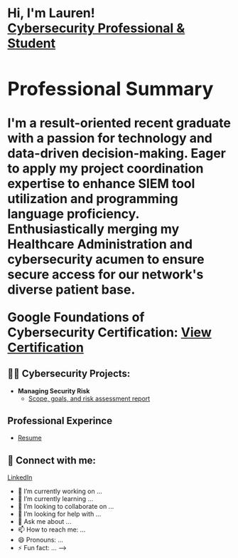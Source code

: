 <h1>Hi, I'm Lauren! <br/><a href="https://github.com/LaurenBaker01">Cybersecurity Professional & Student</a>


 <section class="section">
        <h2>Professional Summary</h2>
        <p>
            I'm a result-oriented recent graduate with a passion for technology and data-driven decision-making. Eager to apply my project coordination expertise to enhance SIEM tool utilization and programming language proficiency. Enthusiastically merging my Healthcare Administration and cybersecurity acumen to ensure secure access for our network's diverse patient base.
        </p>
        <p>
            Google Foundations of Cybersecurity Certification: <a href="https://coursera.org/share/a7133a43a12ac34672be7e6e1f3e6158">View Certification</a>
        </p>
    </section>
    
<h2>👨‍💻 Cybersecurity Projects:</h2>

- <b>Managing Security Risk</b>
  - [Scope, goals, and risk assessment report](https://github.com/LaurenBaker01/ManagingSecurityRisk)

  
<h2>Professional Experince</h2>

- [Resume](https://coursera.org/share/a7133a43a12ac34672be7e6e1f3e6158)

<h2> 🤳 Connect with me:</h2>

[LinkedIn](https://www.linkedin.com/in/laurenbakermi/)


- 🔭 I’m currently working on ...
- 🌱 I’m currently learning ...
- 👯 I’m looking to collaborate on ...
- 🤔 I’m looking for help with ...
- 💬 Ask me about ...
- 📫 How to reach me: ...
- 😄 Pronouns: ...
- ⚡ Fun fact: ...
-->
